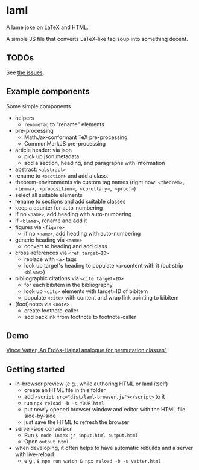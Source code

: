 # laml

A lame joke on LaTeX and HTML.

A simple JS file that converts LaTeX-like tag soup into something decent.


## TODOs

See [the issues](https://github.com/pkra/laml/issues/).


## Example components

Some simple components

* helpers
  * `renameTag` to "rename" elements
* pre-processing
  * MathJax-conformant TeX pre-processing
  * CommonMarkJS pre-processing
* article header: via json
  * pick up json metadata
  * add a section, heading, and paragraphs with information
*  abstract: `<abstract>`
  * rename to `<section>` and add a class.
*  theorem-environments via custom tag names (right now: `<theorem>, <lemma>, <proposition>, <corollary>, <proof>`)
  * select all suitable elements
  * rename to sections and add suitable classes
  * keep a counter for auto-numbering
  * if no `<name>`, add heading with auto-numbering
  * if `<blame>`, rename and add it
* figures via `<figure>`
  * if no `<name>`, add heading with auto-numbering
* generic heading via `<name>`
  * convert to heading and add class
* cross-references via `<ref target=ID>`
  * replace with `<a>` tags
  * look up target's heading to populate `<a>`content with it (but strip `<blame>`)
* bibliographic citations  via `<cite target=ID>`
  * for each bibitem in the bibliography
  * look up `<cite>` elements with target=ID of bibitem
  * populate `<cite>` with content and wrap link pointing to bibitem
* (foot)notes via `<note>`
  * create footnote-caller
  * add backlink from footnote to footnote-caller

## Demo

[Vince Vatter, An Erdős-Hajnal analogue for permutation classes"](./vatter-out.html)

## Getting started

* in-browser preview (e.g., while authoring HTML or laml itself)
  * create an HTML file in this folder
  * add `<script src="dist/laml-browser.js"></script>` to it
  * run `npx reload -b -s YOUR.html`
  * put newly opened browser window and editor with the HTML file side-by-side
  * just save the HTML to refresh the browser
* server-side conversion
  * Run `$ node index.js input.html output.html`
  * Open `output.html`
* when developing, it often helps to have automatic rebuilds and a server with live-reload
  * e.g., `$ npm run watch & npx reload -b -s vatter.html`
